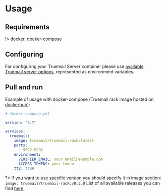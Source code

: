 # Usage

## Requirements

!> docker, docker-compose

## Configuring

For configuring your Truemail Server container please use [available Truemail server options](https://truemail-rb.org/truemail-rack/#/starting-the-server?id=configurable-options ':target=_self'), represented as environment variables.

## Pull and run

Example of usage with docker-compose (Truemail rack image hosted on [dockerhub](https://hub.docker.com/r/truemail/truemail-rack)):

```yml
# docker-compose.yml

version: "3.7"

services:
  truemail:
    image: truemail/truemail-rack:latest
    ports:
      - 9292:9292
    environment:
      VERIFIER_EMAIL: your_email@example.com
      ACCESS_TOKENS: your_token
    tty: true
```

?> If you want to use specific version you should specify it in image section: `image: truemail/truemail-rack:v0.5.0` List of all available releases you can find [here](https://github.com/truemail-rb/truemail-rack-docker-image/releases).
